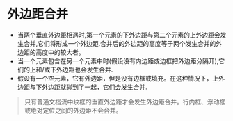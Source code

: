 ﻿# 外边距合并
* 当两个垂直外边距相遇时,第一个元素的下外边距与第二个元素的上外边距会发生合并,它们将形成一个外边距.合并后的外边距的高度等于两个发生合并的外边距的高度中的较大者。
* 当一个元素包含在另一个元素中时(假设没有内边距或边框把外边距分隔开),它们的上和/或下外边距也会发生合并.
* 假设有一个空元素，它有外边距，但是没有边框或填充。在这种情况下，上外边距与下外边距就碰到了一起，它们会发生合并.
>只有普通文档流中块框的垂直外边距才会发生外边距合并。行内框、浮动框或绝对定位之间的外边距不会合并。
